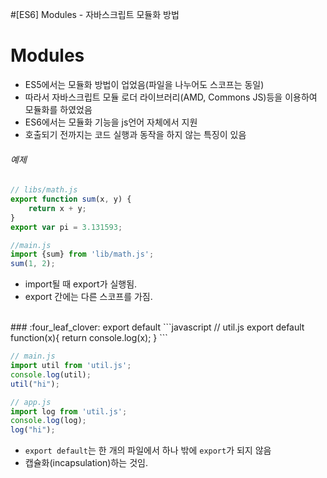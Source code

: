 #[ES6] Modules - 자바스크립트 모듈화 방법

# Modules
- ES5에서는 모듈화 방법이 업었음(파일을 나누어도 스코프는 동일)
- 따라서  자바스크립트 모듈 로더 라이브러리(AMD, Commons JS)등을 이용하여 모듈화를 하였었음
- ES6에서는 모듈화 기능을 js언어 자체에서 지원
- 호출되기 전까지는 코드 실행과 동작을 하지 않는 특징이 있음

###### 예제
```javascript
// libs/math.js
export function sum(x, y) {
    return x + y;
}
export var pi = 3.131593;
```

```javascript
//main.js
import {sum} from 'lib/math.js';
sum(1, 2);
```

- import될 때 export가 실행됨.
- export 간에는 다른 스코프를 가짐.

<br>
### :four_leaf_clover: export default
```javascript
// util.js
export default function(x){
    return console.log(x);
}
```

```javascript
// main.js
import util from 'util.js';
console.log(util);
util("hi");
```

```javascript
// app.js
import log from 'util.js';
console.log(log);
log("hi");
```
- `export default`는 한 개의 파일에서 하나 밖에 `export`가 되지 않음
- 캡슐화(incapsulation)하는 것임.
